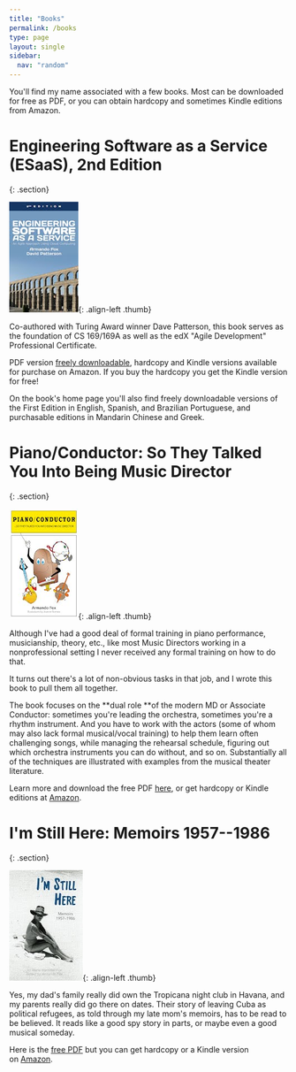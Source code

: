 ```yaml
---
title: "Books"
permalink: /books
type: page
layout: single
sidebar:
  nav: "random"
---
```


You'll find my name associated with a few books. Most can be downloaded for free as PDF, or you can obtain hardcopy and sometimes Kindle editions from Amazon.




# Engineering Software as a Service (ESaaS), 2nd Edition
{: .section}

![](/assets/img/books/esaas.jpeg){: .align-left .thumb}


Co-authored with Turing Award winner Dave Patterson, this book serves as the foundation of CS 169/169A as well as the edX "Agile Development" Professional Certificate.

PDF version [freely downloadable](http://www.saasbook.info/), hardcopy and Kindle versions available for purchase on Amazon. If you buy the hardcopy you get the Kindle version for free!

On the book's home page you'll also find freely downloadable versions of the First Edition in English, Spanish, and Brazilian Portuguese, and purchasable editions in Mandarin Chinese and Greek.

# Piano/Conductor: So They Talked You Into Being Music Director
{: .section}

![](/assets/img/books/piano-conductor.jpeg){: .align-left .thumb}

Although I've had a good deal of formal training in piano performance, musicianship, theory, etc., like most Music Directors working in a nonprofessional setting I never received any formal training on how to do that.

It turns out there's a lot of non-obvious tasks in that job, and I wrote this book to pull them all together.

The book focuses on the **dual role **of the modern MD or Associate Conductor: sometimes you're leading the orchestra, sometimes you're a rhythm instrument. And you have to work with the actors (some of whom may also lack formal musical/vocal training) to help them learn often challenging songs, while managing the rehearsal schedule, figuring out which orchestra instruments you can do without, and so on. Substantially all of the techniques are illustrated with examples from the musical theater literature.

Learn more and download the free PDF [here](https://docs.google.com/viewer?a=v&pid=sites&srcid=ZGVmYXVsdGRvbWFpbnxhcm1hbmRvZm94fGd4OjQ1YTU1M2VhYjgzNDg5ZDE), or get hardcopy or Kindle editions at [Amazon](https://www.amazon.com/Piano-Conductor-Talked-Being-Director/dp/0984881298).

# I'm Still Here: Memoirs 1957--1986
{: .section}

![](/assets/img/books/imstillhere.jpeg){: .align-left .thumb}

Yes, my dad's family really did own the Tropicana night club in Havana, and my parents really did go there on dates. Their story of leaving Cuba as political refugees, as told through my late mom's memoirs, has to be read to be believed. It reads like a good spy story in parts, or maybe even a good musical someday.

Here is the [free PDF](https://docs.google.com/viewer?a=v&pid=sites&srcid=ZGVmYXVsdGRvbWFpbnxhcm1hbmRvZm94fGd4OjE3YjYyY2IyODI1NWViYjU) but you can get hardcopy or a Kindle version on [Amazon](https://www.amazon.com/Still-Here-1957-1986-Martorell-2016-05-01/dp/B01K32C4DU).

